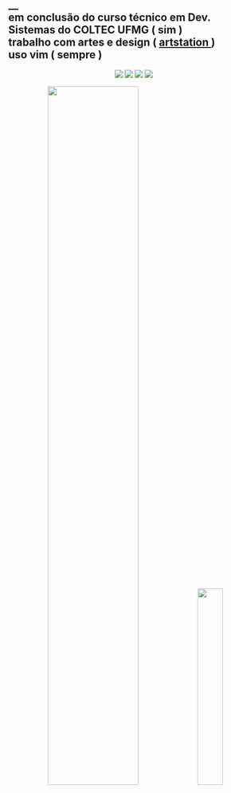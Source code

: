 <!--
**arturgonzaga320/arturgonzaga320** is a ✨ _special_ ✨ repository because its `README.md` (this file) appears on your GitHub profile.
-->
<h2>
  __<br>
  em conclusão do curso técnico em Dev. Sistemas do COLTEC UFMG ( sim ) <br>trabalho com artes e design ( <a href="https://www.artstation.com/arturgonzaga">artstation </a>) <br>uso vim ( sempre )
</h2>

<!-- 
When you up more thing, this will let to be a commentary
and 
-->
  
<div align="center">
  <img src="https://img.shields.io/badge/Adobe%20Photoshop-31A8FF?style=for-the-badge&logo=Adobe%20Photoshop&logoColor=black" />
  <img src="https://img.shields.io/badge/Adobe%20Illustrator-FF9A00?style=for-the-badge&logo=adobe%20illustrator&logoColor=white" />
  <img src="https://img.shields.io/badge/Adobe%20after%20affects-CF96FD?style=for-the-badge&logo=Adobe%20after%20effects&logoColor=393665" />
  <img src="https://img.shields.io/badge/Adobe%20Premiere%20Pro-9999FF?style=for-the-badge&logo=Adobe%20Premiere%20Pro&logoColor=white" />
  <p></p>
</div>
  

  <div align="center">

  <img width=60% src="https://github.com/arturgonzaga320/arturgonzaga320/assets/104570132/7ab2f12e-bc81-4e8c-aca2-6abdea2265b4)" />
  <img width=31.8% src="https://github-readme-stats.vercel.app/api/top-langs/?username=arturgonzaga320&theme=tokyonight" />  

  </div>

